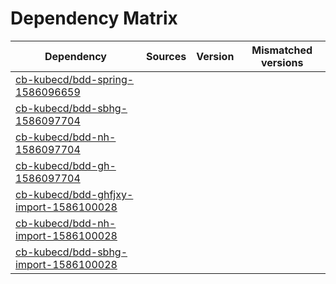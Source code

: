 # Dependency Matrix

Dependency | Sources | Version | Mismatched versions
---------- | ------- | ------- | -------------------
[cb-kubecd/bdd-spring-1586096659](https://github.com/cb-kubecd/bdd-spring-1586096659.git) |  | []() | 
[cb-kubecd/bdd-sbhg-1586097704](https://github.com/cb-kubecd/bdd-sbhg-1586097704.git) |  | []() | 
[cb-kubecd/bdd-nh-1586097704](https://github.com/cb-kubecd/bdd-nh-1586097704.git) |  | []() | 
[cb-kubecd/bdd-gh-1586097704](https://github.com/cb-kubecd/bdd-gh-1586097704.git) |  | []() | 
[cb-kubecd/bdd-ghfjxy-import-1586100028](https://github.com/cb-kubecd/bdd-ghfjxy-import-1586100028.git) |  | []() | 
[cb-kubecd/bdd-nh-import-1586100028](https://github.com/cb-kubecd/bdd-nh-import-1586100028.git) |  | []() | 
[cb-kubecd/bdd-sbhg-import-1586100028](https://github.com/cb-kubecd/bdd-sbhg-import-1586100028.git) |  | []() | 

